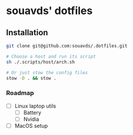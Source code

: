 # souavds' dotfiles

## Installation

```bash
git clone git@github.com:souavds/.dotfiles.git

# Choose a host and run its script
sh ./.scripts/host/arch.sh

# Or just stow the config files
stow -D . && stow .
```

### Roadmap

- [ ] Linux laptop utils
    - [ ] Battery
    - [ ] Nvidia
- [ ] MacOS setup
